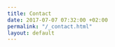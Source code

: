 ```yaml
---
title: Contact
date: 2017-07-07 07:32:00 +02:00
permalink: "/_contact.html"
layout: default
---
```


